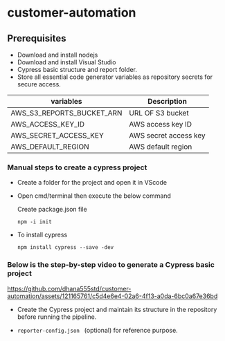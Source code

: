 # customer-automation

## Prerequisites
* Download and install nodejs
* Download and install Visual Studio
* Cypress basic structure and report folder.
* Store all essential code generator variables as repository secrets for secure access.


| variables | Description |
| --- | --- |
|AWS_S3_REPORTS_BUCKET_ARN| URL OF S3 bucket|
|AWS_ACCESS_KEY_ID| AWS access key ID|
|AWS_SECRET_ACCESS_KEY| AWS secret access key|
|AWS_DEFAULT_REGION|AWS default region|


### Manual steps to create a cypress project

* Create a folder for the project and open it in VScode
* Open cmd/terminal then execute the below command 
   
   Create package.json file

   ```npm -i init ```

* To install cypress

   ```npm install cypress --save -dev```


### Below is the step-by-step video to generate a Cypress basic project

https://github.com/dhana555std/customer-automation/assets/121165761/c5d4e6e4-02a6-4f13-a0da-6bc0a67e36bd

* Create the Cypress project and maintain its structure in the repository before running the pipeline.

* ```reporter-config.json ``` 
(optional) for reference purpose.
